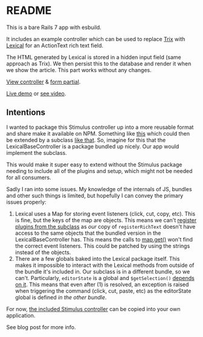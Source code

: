# README

This is a bare Rails 7 app with esbuild.

It includes an example controller which can be used to replace [Trix](https://trix-editor.org/) with [Lexical](https://lexical.dev/) for an ActionText rich text field.

The HTML generated by Lexical is stored in a hidden input field (same approach as Trix). We then persist this to the database and render it when we show the article. This part works without any changes.

[View controller](app/javascript/controllers/lexical_rich_text_controller.ts) & [form partial](app/views/articles/_form.html.erb).

[Live demo](https://lexical-actiontext-demo.onrender.com/) or [see video](https://finnian.io/img/Lexical%20ActionText/ActionText%20with%20Lexical%20demo%201080p%20trimmed.mov).

## Intentions

I wanted to package this Stimulus controller up into a more reusable format and share make it available on NPM. Something like [this](app/javascript/controllers/lexical_base_controller.ts) which could then be extended by a subclass [like that](app/javascript/controllers/lexical_subclass_controller.ts). So, imagine for this that the LexicalBaseController is a package bundled up nicely. Our app would implement the subclass.

This would make it super easy to extend without the Stimulus package needing to include all of the plugins and setup, which might not be needed for all consumers.

Sadly I ran into some issues. My knowledge of the internals of JS, bundles and other such things is limited, but hopefully I can convey the primary issues properly:

1. Lexical uses a Map for storing event listeners (click, cut, copy, etc). This is fine, but the keys of the map are objects. This means we can't [register plugins from the subclass](app/javascript/controllers/lexical_subclass_controller.ts:11) as _our_ copy of `registerRichText` doesn't have access to the same objects that the bundled version in the LexicalBaseController has. This means the calls to [map.get()](https://github.com/facebook/lexical/blob/ea82cb560427526611ff2ed1bf47783f5de7ae1d/packages/lexical/src/LexicalUpdates.ts#L706) won't find the correct event listeners. This could be patched by using the strings instead of the objects.
2. There are a few globals baked into the Lexical package itself. This makes it impossible to interact with the Lexical methods from outside of the bundle it's included in. Our subclass is in a different bundle, so we can't. Particularly, `editorState` is a global and `$getSelection()` [depends on it](https://github.com/facebook/lexical/blob/ea82cb560427526611ff2ed1bf47783f5de7ae1d/packages/lexical/src/LexicalSelection.ts#L2622). This means that even after (1) is resolved, an exception is raised when triggering the command (click, cut, paste, etc) as the editorState global is defined _in the other bundle_.

For now, [the included Stimulus controller](app/javascript/controllers/lexical_rich_text_controller.ts) can be copied into your own application.

See blog post for more info.
